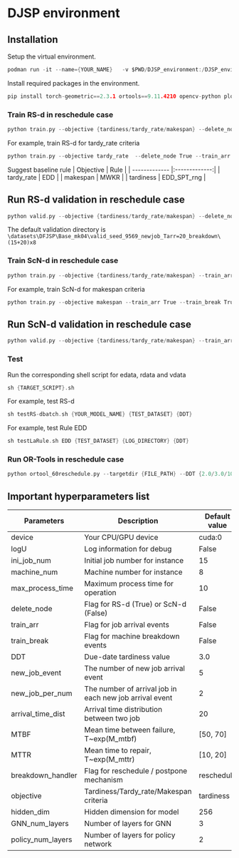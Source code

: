 # DJSP environment

## Installation

Setup the virtual environment.
```c
podman run -it --name={YOUR_NAME}   -v $PWD/DJSP_environment:/DJSP_environment pytorch/pytorch:2.0.1-cuda11.7-cudnn8-runtime
```

Install required packages in the environment.
```c
pip install torch-geometric==2.3.1 ortools==9.11.4210 opencv-python plotly matplotlib gym tensorboard pandas colorhash
```

### Train RS-d in reschedule case
```c
python train.py --objective {tardiness/tardy_rate/makespan} --delete_node True --train_arr True --train_break True --date {YOUR_MODEL_NAME} --logU True --DDT {DDT} --device {YOUR_DEVICE}
```
For example, train RS-d for tardy_rate criteria
```c
python train.py --objective tardy_rate  --delete_node True --train_arr True --train_break True --date {Makespan_MODEL_NAME} --logU True --DDT {DDT} --device {YOUR_DEVICE} --rule EDD
```
Suggest baseline rule 
| Objective  | Rule |
| ------------- |:-------------:|
| tardy_rate      | EDD     |
| makespan     | MWKR    |
| tardiness      | EDD_SPT_rng     |

## Run RS-d validation in reschedule case
```c
python valid.py --objective {tardiness/tardy_rate/makespan} --delete_node True --train_arr True --train_break True --date {YOUR_MODEL_NAME} --logU True --DDT {DDT} --device {YOUR_DEVICE}
```
The default validation directory is `\datasets\DFJSP\Base_mk04\valid_seed_9569_newjob_Tarr=20_breakdown\(15+20)x8`

### Train ScN-d in reschedule case
```c
python train.py --objective {tardiness/tardy_rate/makespan} --train_arr True --train_break True --date {YOUR_MODEL_NAME} --logU True --DDT {DDT} --device {YOUR_DEVICE}
```
For example, train ScN-d for makespan criteria
```c
python train.py --objective makespan --train_arr True --train_break True --date {Makespan_MODEL_NAME} --logU True --DDT {DDT} --device {YOUR_DEVICE} --rule MWKR
```

## Run ScN-d validation in reschedule case
```c
python valid.py --objective {tardiness/tardy_rate/makespan} --train_arr True --train_break True --date {YOUR_MODEL_NAME} --logU True --DDT {DDT} --device {YOUR_DEVICE}
```

### Test 
Run the corresponding shell script for edata, rdata and vdata
```c
sh {TARGET_SCRIPT}.sh
```
For example, test RS-d
```c
sh testRS-dbatch.sh {YOUR_MODEL_NAME} {TEST_DATASET} {DDT}
```
For example, test Rule EDD
```c
sh testLaRule.sh EDD {TEST_DATASET} {LOG_DIRECTORY} {DDT}
```

### Run OR-Tools in reschedule case
```c
python ortool_60reschedule.py --targetdir {FILE_PATH} --DDT {2.0/3.0/10.0}
```


## Important hyperparameters list
| Parameters  | Description | Default value |
| ------------- |-------------| -------------|
| device      | Your CPU/GPU device     | cuda:0 | 
| logU     | Log information for debug    | False |
| ini_job_num      | Initial job number for instance | 15 |
| machine_num      | Machine number for instance | 8 |
| max_process_time | Maximum process time for operation | 10 |
| delete_node | Flag for RS-d (True) or ScN-d (False) | False |
| train_arr | Flag for job arrival events | False |
| train_break |  Flag for machine breakdown events | False |
| DDT | Due-date tardiness value | 3.0 |
| new_job_event | The number of new job arrival event | 5 |
| new_job_per_num | The number of arrival job in each new job arrival event | 2 |
| arrival_time_dist | Arrival time distribution between two job | 20 |
| MTBF | Mean time between failure, T~exp(M_mtbf) | [50, 70] |
| MTTR | Mean time to repair, T~exp(M_mttr) | [10, 20] |
| breakdown_handler | Flag for reschedule / postpone mechanism | reschedule |
| objective | Tardiness/Tardy_rate/Makespan criteria | tardiness |
| hidden_dim | Hidden dimension for model   | 256 |
| GNN_num_layers | Number of layers for GNN | 3 |
| policy_num_layers | Number of layers for policy network | 2 |